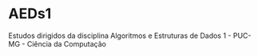 # AEDs1
Estudos dirigidos da disciplina Algoritmos e Estruturas de Dados 1 - PUC-MG - Ciência da Computação
